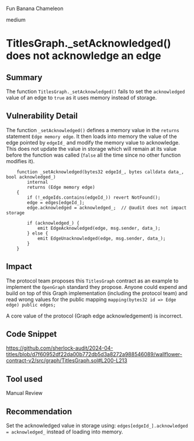 Fun Banana Chameleon

medium

# TitlesGraph._setAcknowledged() does not acknowledge an edge

## Summary

The function `TitlesGraph._setAcknowledged()` fails to set the `acknowledged` value of an edge to `true` as it uses memory instead of storage.

## Vulnerability Detail

The function `_setAcknowledged()` defines a memory value in the `returns` statement `Edge memory edge`. It then loads into memory the value of the edge pointed by `edgeId_` and modify the memory value to acknowledge. This does not update the value in storage which will remain at its value before the function was called (`false` all the time since no other function modifies it).

```solidity
    function _setAcknowledged(bytes32 edgeId_, bytes calldata data_, bool acknowledged_)
        internal
        returns (Edge memory edge)
    {
        if (!_edgeIds.contains(edgeId_)) revert NotFound();
        edge = edges[edgeId_];
        edge.acknowledged = acknowledged_;  // @audit does not impact storage

        if (acknowledged_) {
            emit EdgeAcknowledged(edge, msg.sender, data_);
        } else {
            emit EdgeUnacknowledged(edge, msg.sender, data_);
        }
    }
```

## Impact

The protocol team proposes this `TitlesGraph` contract as an example to implement the `OpenGraph` standard they propose. Anyone could expend and build on top of this Graph implementation (including the protocol team) and read wrong values for the public mapping `mapping(bytes32 id => Edge edge) public edges;`

A core value of the protocol (Graph edge acknowledgement) is incorrect.

## Code Snippet

https://github.com/sherlock-audit/2024-04-titles/blob/d7f60952df22da00b772db5d3a8272a988546089/wallflower-contract-v2/src/graph/TitlesGraph.sol#L200-L213

## Tool used

Manual Review

## Recommendation

Set the acknowledged value in storage using: `edges[edgeId_].acknowledged = acknowledged_` instead of loading into memory.

